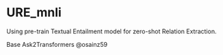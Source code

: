 # URE_mnli
Using pre-train Textual Entailment model for zero-shot Relation Extraction.


Base Ask2Transformers @osainz59 
